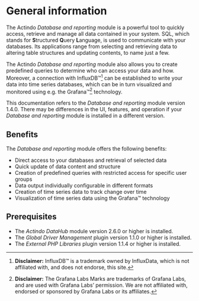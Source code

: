 # General information

The Actindo *Database and reporting* module is a powerful tool to quickly access, retrieve and manage all data contained in your system. SQL, which stands for **S**tructured **Q**uery **L**anguage, is used to communicate with your databases. Its applications range from selecting and retrieving data to altering table structures and updating contents, to name just a few. 

The Actindo *Database and reporting* module also allows you to create predefined queries to determine who can access your data and how. Moreover, a connection with InfluxDB&trade;[^1] can be established to write your data into time series databases, which can be in turn visualized and monitored using e.g. the Grafana&trade;[^2] technology. 

This documentation refers to the *Database and reporting* module version 1.4.0. There may be differences in the UI, features, and operation if your *Database and reporting* module is installed in a different version.


## Benefits

The *Database and reporting* module offers the following benefits:
- Direct access to your databases and retrieval of selected data
- Quick update of data content and structure 
- Creation of predefined queries with restricted access for specific user groups
- Data output individually configurable in different formats 
- Creation of time series data to track change over time
- Visualization of time series data using the Grafana&trade; technology


## Prerequisites

- The *Actindo DataHub* module version 2.6.0 or higher is installed.
- The *Global Driver Management* plugin version 1.1.0 or higher is installed.
- The *External PHP Libraries* plugin version 1.1.4 or higher is installed.



[^1]: **Disclaimer:** InfluxDB&trade; is a trademark owned by InfluxData, which is not affiliated with, and does not endorse, this site.  
[^2]: **Disclaimer:** The Grafana Labs Marks are trademarks of Grafana Labs, and are used with Grafana Labs’ permission. We are not affiliated with, endorsed or sponsored by Grafana Labs or its affiliates.


